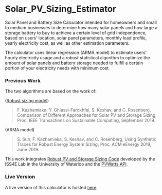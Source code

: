 # Solar_PV_Sizing_Estimator

Solar Panel and Battery Size Calculator intended for homeowners and small to medium businesses to determine how many solar panels and how large a storage battery to buy to achieve a certain level of grid independence, based on users' location, solar panel parameters, monthly load profile, yearly electricity cost, as well as other estimation parameters.

The calculator uses linear regression (ARMA model) to estimate users' hourly electricity usage and a robust statistical algorithm to optimize the amount of solar panels and battery storage needed to fulfill a certain portion of your electricity needs with minimum cost.

### Previous Work

The two algorithms are based on the work of:

([Robust sizing model](https://github.com/iss4e/Robust_Sizing))
> F. Kazhamiaka, Y. Ghiassi-Farokhfal, S. Keshav, and C. Rosenberg, Comparison of Different Approaches for Solar PV and Storage Sizing, Proc. IEEE Transactions on Sustainable Computing, September 2019.

(ARMA model)
> S. Sun, F. Kazhamiaka, S. Keshav, and C. Rosenberg, Using Synthetic Traces for Robust Energy System Sizing, Proc. ACM eEnergy 2019, June 2019.

This work integrates [Robust PV and Storage Sizing Code](https://github.com/iss4e/Robust_Sizing) developed by the ISS4E Lab in the University of Waterloo and the [PVWatts API](https://developer.nrel.gov/docs/solar/pvwatts/v6/).

### Live Version

A live version of this calculator is hosted [here](http://blizzard.cs.uwaterloo.ca/pvcalculator/).
